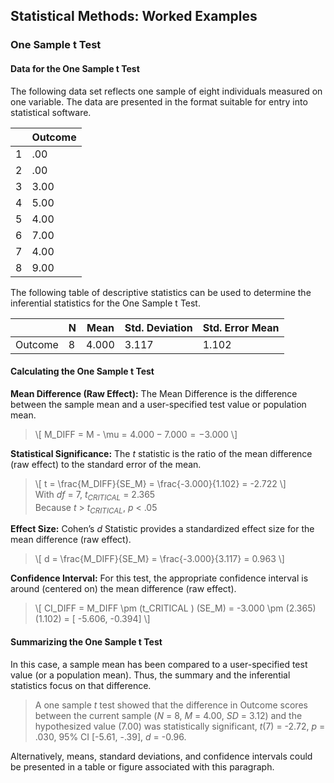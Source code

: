 ## Statistical Methods: Worked Examples

### One Sample t Test

#### Data for the One Sample t Test

The following data set reflects one sample of eight individuals measured on one variable. The data are presented in the format suitable for entry into statistical software.

|     | Outcome |
|-----|---------|
| 1   | .00     |
| 2   | .00     |
| 3   | 3.00    |
| 4   | 5.00    |
| 5   | 4.00    |
| 6   | 7.00    |
| 7   | 4.00    |
| 8   | 9.00    |

The following table of descriptive statistics can be used to determine the inferential statistics for the One Sample t Test.

|         | N   | Mean  | Std. Deviation | Std. Error Mean |
|---------|-----|-------|----------------|-----------------|
| Outcome | 8   | 4.000 | 3.117          | 1.102           |

#### Calculating the One Sample t Test

**Mean Difference (Raw Effect):** The Mean Difference is the difference between the sample mean and a user-specified test value or population mean.

> \\[ M_DIFF = M - \mu = 4.000 − 7.000 = −3.000 \\]

**Statistical Significance:** The *t* statistic is the ratio of the mean difference (raw effect) to the standard error of the mean.

> \\[ t = \frac{M_DIFF}{SE_M} = \frac{-3.000}{1.102} = -2.722 \\]  
> With *df* = 7, *t<sub>CRITICAL</sub>* = 2.365  
> Because *t* > *t<sub>CRITICAL</sub>*, *p* < .05

**Effect Size:** Cohen’s *d* Statistic provides a standardized effect size for the mean difference (raw effect).

> \\[ d = \frac{M_DIFF}{SE_M} = \frac{-3.000}{3.117} = 0.963 \\]

**Confidence Interval:** For this test, the appropriate confidence interval is around (centered on) the mean difference (raw effect).

> \\[ CI_DIFF = M_DIFF \pm (t_CRITICAL ) (SE_M) = -3.000 \pm (2.365) (1.102) = [ -5.606, -0.394] \\]

#### Summarizing the One Sample t Test

In this case, a sample mean has been compared to a user-specified test value (or a population mean). Thus, the summary and the inferential statistics focus on that difference.

> A one sample *t* test showed that the difference in Outcome scores between the current sample (*N* = 8, *M* = 4.00, *SD* = 3.12) and the hypothesized value (7.00) was statistically significant, *t*(7) = -2.72, *p* = .030, 95% CI \[-5.61, -.39\], *d* = -0.96.

Alternatively, means, standard deviations, and confidence intervals could be presented in a table or figure associated with this paragraph.
